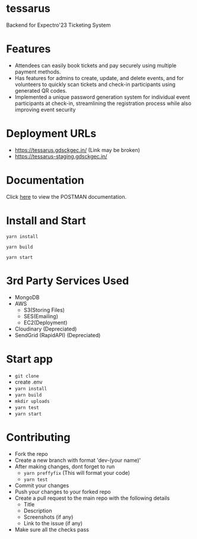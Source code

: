 # tessarus

Backend for Expectro'23 Ticketing System

# Features

- Attendees can easily book tickets and pay securely using multiple payment methods.
- Has features for admins to create, update, and delete events, and for volunteers to quickly scan tickets and check-in participants using generated QR codes.
- Implemented a unique password generation system for individual event participants at check-in, streamlining the registration process while also improving event security

# Deployment URLs

- https://tessarus.gdsckgec.in/ (Link may be broken)
- https://tessarus-staging.gdsckgec.in/

# Documentation

Click [here](https://documenter.getpostman.com/view/15506921/2s8ZDczzci) to view the POSTMAN documentation.

# Install and Start

`yarn install`

`yarn build`

`yarn start`

# 3rd Party Services Used

- MongoDB
- AWS
  - S3(Storing Files)
  - SES(Emailing)
  - EC2(Deployment)
- Cloudinary (Depreciated)
- SendGrid (RapidAPI) (Depreciated)

# Start app

- `git clone`
- create .env
- `yarn install`
- `yarn build`
- `mkdir uploads`
- `yarn test`
- `yarn start`

# Contributing

- Fork the repo
- Create a new branch with format 'dev-(your name)'
- After making changes, dont forget to run
  - `yarn preffyfix` (This will format your code)
  - `yarn test`
- Commit your changes
- Push your changes to your forked repo
- Create a pull request to the main repo with the following details
  - Title
  - Description
  - Screenshots (if any)
  - Link to the issue (if any)
- Make sure all the checks pass
